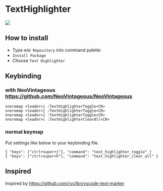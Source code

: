 # TextHighlighter

![](https://user-images.githubusercontent.com/15260226/54765330-a61a4900-4c3c-11e9-99b4-8fd7a41c2be0.gif)

## How to install

- Type `Add Repository` into command palette
- `Install Package`
- Choose `Text Highlighter`

## Keybinding

### with NeoVintageous https://github.com/NeoVintageous/NeoVintageous

```
vnoremap <leader>j :TextHighlighterToggle<CR>
snoremap <leader>j :TextHighlighterToggle<CR>
nnoremap <leader>j :TextHighlighterToggle<CR>
nnoremap <leader>c :TextHighlighterClearAll<CR>
```

### normal keymap

Put settings like below to your keybinding file.

```
{ "keys": ["ctrl+super+j"], "command": "text_highlighter_toggle" }
{ "keys": ["ctrl+super+h"], "command": "text_highlighter_clear_all" }
```

## Inspired

Inspired by https://github.com/ryu1kn/vscode-text-marker
